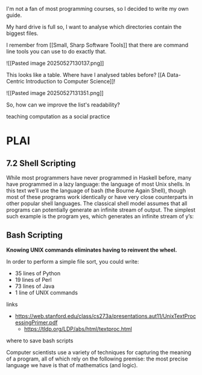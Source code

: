 I'm not a fan of most programming courses, so I decided to write my own guide.

My hard drive is full so, I want to analyse which directories contain the biggest files.

I remember from [[Small, Sharp Software Tools]] that there are command line tools you can use to do exactly that.

![[Pasted image 20250527130137.png]]

This looks like a table. Where have I analysed tables before? [[A Data-Centric Introduction to Computer Science]]!

![[Pasted image 20250527131351.png]]

So, how can we improve the list's readability?

teaching computation as a social practice


# PLAI

## 7.2 Shell Scripting 

While most programmers have never programmed in Haskell before, many have programmed in a lazy language: the language of most Unix shells. In this text we’ll use the language of bash (the Bourne Again Shell), though most of these programs work identically or have very close counterparts in other popular shell languages. The classical shell model assumes that all programs can potentially generate an infinite stream of output. The simplest such example is the program yes, which generates an infinite stream of y’s:

## Bash Scripting

**Knowing UNIX commands eliminates having to reinvent the wheel.**

In order to perform a simple file sort, you could write:
- 35 lines of Python
- 19 lines of Perl 
- 73 lines of Java
- 1 line of UNIX commands

links
- https://web.stanford.edu/class/cs273a/presentations.aut11/UnixTextProcessingPrimer.pdf
	- https://tldp.org/LDP/abs/html/textproc.html

where to save bash scripts


Computer scientists use a variety of techniques for capturing the meaning of a program, all of which rely on the following premise: the most precise language we have is that of mathematics (and logic).